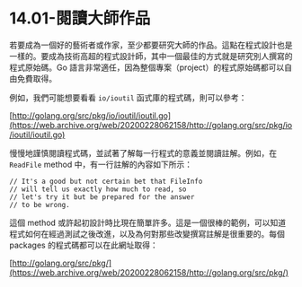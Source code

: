 # 14.01-閱讀大師作品

若要成為一個好的藝術者或作家，至少都要研究大師的作品。這點在程式設計也是一樣的。要成為技術高超的程式設計師，其中一個最佳的方式就是研究別人撰寫的程式原始碼。Go 語言非常適任，因為整個專案（project）的程式原始碼都可以自由免費取得。

例如，我們可能想要看看 `io/ioutil` 函式庫的程式碼，則可以參考：

[http://golang.org/src/pkg/io/ioutil/ioutil.go](https://web.archive.org/web/20200228062158/http://golang.org/src/pkg/io/ioutil/ioutil.go)

慢慢地謹慎閱讀程式碼，並試著了解每一行程式的意義並閱讀註解。例如，在 `ReadFile` method 中，有一行註解的內容如下所示：

```
// It's a good but not certain bet that FileInfo
// will tell us exactly how much to read, so
// let's try it but be prepared for the answer
// to be wrong.
```

這個 method 或許起初設計時比現在簡單許多。這是一個很棒的範例，可以知道程式如何在經過測試之後改進，以及為何對那些改變撰寫註解是很重要的。每個 packages 的程式碼都可以在此網址取得：

[http://golang.org/src/pkg/](https://web.archive.org/web/20200228062158/http://golang.org/src/pkg/)
